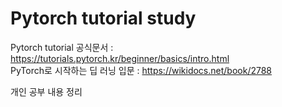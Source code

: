 # Pytorch tutorial study
Pytorch tutorial 공식문서 : https://tutorials.pytorch.kr/beginner/basics/intro.html \
PyTorch로 시작하는 딥 러닝 입문 : https://wikidocs.net/book/2788

개인 공부 내용 정리
